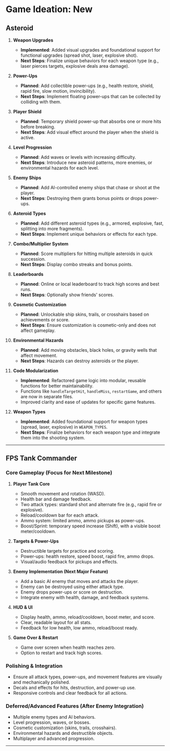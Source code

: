 # Game Ideation: New

## Asteroid

1. **Weapon Upgrades**
   - **Implemented**: Added visual upgrades and foundational support for functional upgrades (spread shot, laser, explosive shot).
   - **Next Steps**: Finalize unique behaviors for each weapon type (e.g., laser pierces targets, explosive deals area damage).

2. **Power-Ups**
   - **Planned**: Add collectible power-ups (e.g., health restore, shield, rapid fire, slow motion, invincibility).
   - **Next Steps**: Implement floating power-ups that can be collected by colliding with them.

3. **Player Shield**
   - **Planned**: Temporary shield power-up that absorbs one or more hits before breaking.
   - **Next Steps**: Add visual effect around the player when the shield is active.

4. **Level Progression**
   - **Planned**: Add waves or levels with increasing difficulty.
   - **Next Steps**: Introduce new asteroid patterns, more enemies, or environmental hazards for each level.

5. **Enemy Ships**
   - **Planned**: Add AI-controlled enemy ships that chase or shoot at the player.
   - **Next Steps**: Destroying them grants bonus points or drops power-ups.

6. **Asteroid Types**
   - **Planned**: Add different asteroid types (e.g., armored, explosive, fast, splitting into more fragments).
   - **Next Steps**: Implement unique behaviors or effects for each type.

7. **Combo/Multiplier System**
   - **Planned**: Score multipliers for hitting multiple asteroids in quick succession.
   - **Next Steps**: Display combo streaks and bonus points.

8. **Leaderboards**
   - **Planned**: Online or local leaderboard to track high scores and best runs.
   - **Next Steps**: Optionally show friends' scores.

9. **Cosmetic Customization**
   - **Planned**: Unlockable ship skins, trails, or crosshairs based on achievements or score.
   - **Next Steps**: Ensure customization is cosmetic-only and does not affect gameplay.

10. **Environmental Hazards**
    - **Planned**: Add moving obstacles, black holes, or gravity wells that affect movement.
    - **Next Steps**: Hazards can destroy asteroids or the player.

11. **Code Modularization**
    - **Implemented**: Refactored game logic into modular, reusable functions for better maintainability.
    - Functions like `handleTargetHit`, `handleMiss`, `restartGame`, and others are now in separate files.
    - Improved clarity and ease of updates for specific game features.

12. **Weapon Types**
    - **Implemented**: Added foundational support for weapon types (spread, laser, explosive) in `WEAPON_TYPES`.
    - **Next Steps**: Finalize behaviors for each weapon type and integrate them into the shooting system.

---

## FPS Tank Commander

### Core Gameplay (Focus for Next Milestone)

1. **Player Tank Core**
   - Smooth movement and rotation (WASD).
   - Health bar and damage feedback.
   - Two attack types: standard shot and alternate fire (e.g., rapid fire or explosive).
   - Reload/cooldown bar for each attack.
   - Ammo system: limited ammo, ammo pickups as power-ups.
   - Boost/Sprint: temporary speed increase (Shift), with a visible boost meter/cooldown.

2. **Targets & Power-Ups**
   - Destructible targets for practice and scoring.
   - Power-ups: health restore, speed boost, rapid fire, ammo drops.
   - Visual/audio feedback for pickups and effects.

3. **Enemy Implementation (Next Major Feature)**
   - Add a basic AI enemy that moves and attacks the player.
   - Enemy can be destroyed using either attack type.
   - Enemy drops power-ups or score on destruction.
   - Integrate enemy with health, damage, and feedback systems.

4. **HUD & UI**
   - Display health, ammo, reload/cooldown, boost meter, and score.
   - Clear, readable layout for all stats.
   - Feedback for low health, low ammo, reload/boost ready.

5. **Game Over & Restart**
   - Game over screen when health reaches zero.
   - Option to restart and track high scores.

### Polishing & Integration

- Ensure all attack types, power-ups, and movement features are visually and mechanically polished.
- Decals and effects for hits, destruction, and power-up use.
- Responsive controls and clear feedback for all actions.

### Deferred/Advanced Features (After Enemy Integration)

- Multiple enemy types and AI behaviors.
- Level progression, waves, or bosses.
- Cosmetic customization (skins, trails, crosshairs).
- Environmental hazards and destructible objects.
- Multiplayer and advanced progression.

---
